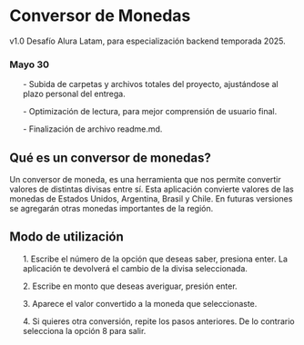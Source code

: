 # Conversor de Monedas
v1.0
Desafío Alura Latam, para especialización backend temporada 2025.

<H3>Mayo 30</H3>
<ul>- Subida de carpetas y archivos totales del proyecto, ajustándose al plazo personal del entrega.</ul>
<ul>- Optimización de lectura, para mejor comprensión de usuario final.</ul>
<ul>- Finalización de archivo readme.md.</ul>

<H2>Qué es un conversor de monedas?</H2>
Un conversor de moneda, es una herramienta que nos permite convertir valores de distintas divisas entre sí. Esta aplicación convierte valores de las monedas de Estados Unidos, Argentina, Brasil y Chile. En futuras versiones se agregarán otras monedas importantes de la región.

<H2>Modo de utilización</H2>
<ol>1. Escribe el número de la opción que deseas saber, presiona enter. La aplicación te devolverá el cambio de la divisa seleccionada.</ol>
<ol>2. Escribe en monto que deseas averiguar, presión enter.</ol>
<ol>3. Aparece el valor convertido a la moneda que seleccionaste.</ol>
<ol>4. Si quieres otra conversión, repite los pasos anteriores. De lo contrario selecciona la opción 8 para salir.</ol>
